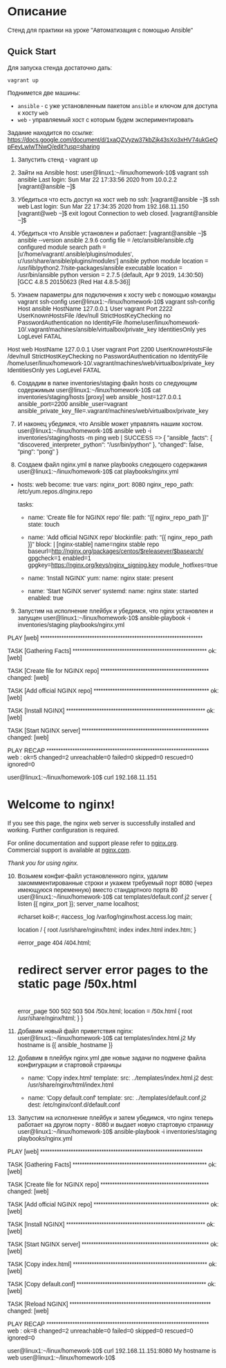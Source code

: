 # Описание

Стенд для практики на уроке "Автоматизация с помощью Ansible"

## Quick Start

Для запуска стенда достаточно дать:

```
vagrant up
```

Поднимется две машины:

* `ansible` - с уже установленным пакетом `ansible` и ключом для доступа к хосту `web`
* `web` - управляемый хост с которым будем экспериментировать

Задание находится по ссылке: https://docs.google.com/document/d/1xaQZVyzw37kbZjk43sXo3xHV74ukGeQpFeyLwIwTNwQ/edit?usp=sharing

1. Запустить стенд - vagrant up

2. Зайти на Ansible host:
user@linux1:~/linux/homework-10$ vagrant ssh ansible
Last login: Sun Mar 22 17:33:56 2020 from 10.0.2.2
[vagrant@ansible ~]$

3. Убедиться что есть доступ на хост web по ssh:
[vagrant@ansible ~]$ ssh web
Last login: Sun Mar 22 17:34:35 2020 from 192.168.11.150
[vagrant@web ~]$ exit
logout
Connection to web closed.
[vagrant@ansible ~]$

4. Убедиться что Ansible установлен и работает: 
[vagrant@ansible ~]$ ansible --version
ansible 2.9.6
  config file = /etc/ansible/ansible.cfg
  configured module search path = [u'/home/vagrant/.ansible/plugins/modules', u'/usr/share/ansible/plugins/modules']
  ansible python module location = /usr/lib/python2.7/site-packages/ansible
  executable location = /usr/bin/ansible
  python version = 2.7.5 (default, Apr  9 2019, 14:30:50) [GCC 4.8.5 20150623 (Red Hat 4.8.5-36)]


5. Узнаем параметры для подключения к хосту web с помощью команды vagrant ssh-config 
user@linux1:~/linux/homework-10$ vagrant ssh-config
Host ansible
  HostName 127.0.0.1
  User vagrant
  Port 2222
  UserKnownHostsFile /dev/null
  StrictHostKeyChecking no
  PasswordAuthentication no
  IdentityFile /home/user/linux/homework-10/.vagrant/machines/ansible/virtualbox/private_key
  IdentitiesOnly yes
  LogLevel FATAL

Host web
  HostName 127.0.0.1
  User vagrant
  Port 2200
  UserKnownHostsFile /dev/null
  StrictHostKeyChecking no
  PasswordAuthentication no
  IdentityFile /home/user/linux/homework-10/.vagrant/machines/web/virtualbox/private_key
  IdentitiesOnly yes
  LogLevel FATAL

6. Создадим в папке inventories/staging файл hosts со следующим содержимым 
user@linux1:~/linux/homework-10$ cat  inventories/staging/hosts
[proxy]
web ansible_host=127.0.0.1 ansible_port=2200 ansible_user=vagrant ansible_private_key_file=.vagrant/machines/web/virtualbox/private_key

7. И наконец убедимся, что Ansible может управлять нашим хостом. 
user@linux1:~/linux/homework-10$ ansible web -i inventories/staging/hosts -m ping
web | SUCCESS => {
    "ansible_facts": {
        "discovered_interpreter_python": "/usr/bin/python"
    }, 
    "changed": false, 
    "ping": "pong"
}

8. Создаем файл nginx.yml в папке playbooks следющего содержания
user@linux1:~/linux/homework-10$ cat playbooks/nginx.yml
- hosts: web
  become: true
  vars:
    nginx_port: 8080
    nginx_repo_path: /etc/yum.repos.d/nginx.repo

  tasks:

    - name: 'Create file for NGINX repo'
      file:
        path: "{{ nginx_repo_path }}"
        state: touch

    - name: 'Add official NGINX repo'
      blockinfile:
        path: "{{ nginx_repo_path }}"
        block: |
          [nginx-stable]
          name=nginx stable repo
          baseurl=http://nginx.org/packages/centos/$releasever/$basearch/
          gpgcheck=1
          enabled=1
          gpgkey=https://nginx.org/keys/nginx_signing.key
          module_hotfixes=true 

    - name: 'Install NGINX'
      yum:
        name: nginx
        state: present

    - name: 'Start NGINX server'
      systemd:
        name: nginx
        state: started
        enabled: true

9. Запустим на исполнение плейбук и убедимся, что nginx установлен и запущен
user@linux1:~/linux/homework-10$ ansible-playbook -i inventories/staging playbooks/nginx.yml

PLAY [web] *********************************************************************

TASK [Gathering Facts] *********************************************************
ok: [web]

TASK [Create file for NGINX repo] **********************************************
changed: [web]

TASK [Add official NGINX repo] *************************************************
ok: [web]

TASK [Install NGINX] ***********************************************************
ok: [web]

TASK [Start NGINX server] ******************************************************
changed: [web]

PLAY RECAP *********************************************************************
web                        : ok=5    changed=2    unreachable=0    failed=0    skipped=0    rescued=0    ignored=0   

user@linux1:~/linux/homework-10$ curl 192.168.11.151
<!DOCTYPE html>
<html>
<head>
<title>Welcome to nginx!</title>
<style>
    body {
        width: 35em;
        margin: 0 auto;
        font-family: Tahoma, Verdana, Arial, sans-serif;
    }
</style>
</head>
<body>
<h1>Welcome to nginx!</h1>
<p>If you see this page, the nginx web server is successfully installed and
working. Further configuration is required.</p>

<p>For online documentation and support please refer to
<a href="http://nginx.org/">nginx.org</a>.<br/>
Commercial support is available at
<a href="http://nginx.com/">nginx.com</a>.</p>

<p><em>Thank you for using nginx.</em></p>
</body>
</html>

10. Возьмем конфиг-файл установленного nginx, удалим закоммментированные строки и укажем требуемый порт 8080 (через имеющуюся переменную) вместо стандартного порта 80
user@linux1:~/linux/homework-10$ cat templates/default.conf.j2
server {
    listen       {{ nginx_port }};
    server_name  localhost;

    #charset koi8-r;
    #access_log  /var/log/nginx/host.access.log  main;

    location / {
        root   /usr/share/nginx/html;
        index  index.html index.htm;
    }

    #error_page  404              /404.html;

    # redirect server error pages to the static page /50x.html
    #
    error_page   500 502 503 504  /50x.html;
    location = /50x.html {
        root   /usr/share/nginx/html;
    }
}

11. Добавим новый файл приветствия nginx:
user@linux1:~/linux/homework-10$ cat templates/index.html.j2
<h> My hostname is {{ ansible_hostname }} </h>

12. Добавим в плейбук nginx.yml две новые задачи по подмене файла конфигурации и стартовой страницы
    - name: 'Copy index.html'
      template:
        src: ../templates/index.html.j2
        dest: /usr/share/nginx/html/index.html

    - name: 'Copy default.conf'
      template:
        src: ../templates/default.conf.j2
        dest: /etc/nginx/conf.d/default.conf

13. Запустим на исполнение плейбук и затем убедимся, что nginx теперь работает на другом порту - 8080 и выдает новую стартовую страницу
user@linux1:~/linux/homework-10$ ansible-playbook -i inventories/staging playbooks/nginx.yml

PLAY [web] *********************************************************************

TASK [Gathering Facts] *********************************************************
ok: [web]

TASK [Create file for NGINX repo] **********************************************
changed: [web]

TASK [Add official NGINX repo] *************************************************
ok: [web]

TASK [Install NGINX] ***********************************************************
ok: [web]

TASK [Start NGINX server] ******************************************************
ok: [web]

TASK [Copy index.html] *********************************************************
ok: [web]

TASK [Copy default.conf] *******************************************************
ok: [web]

TASK [Reload NGINX] ************************************************************
changed: [web]

PLAY RECAP *********************************************************************
web                        : ok=8    changed=2    unreachable=0    failed=0    skipped=0    rescued=0    ignored=0   

user@linux1:~/linux/homework-10$ curl 192.168.11.151:8080
<h> My hostname is web </h>user@linux1:~/linux/homework-10$ 


